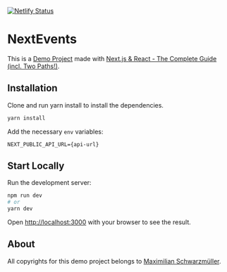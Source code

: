 [![Netlify Status](https://api.netlify.com/api/v1/badges/7d0ad5e5-0789-4fd4-925e-441771694d8c/deploy-status)](https://app.netlify.com/sites/nextevents-demo/deploys)

# NextEvents

This is a [Demo Project](https://nextevents-demo.netlify.app) made with [Next.js & React - The Complete Guide (incl. Two Paths!)](https://github.com/mschwarzmueller/nextjs-course-code).

## Installation

Clone and run yarn install to install the dependencies.

```bash
yarn install
```

Add the necessary `env` variables:

```
NEXT_PUBLIC_API_URL={api-url}
```

## Start Locally

Run the development server:

```bash
npm run dev
# or
yarn dev
```

Open [http://localhost:3000](http://localhost:3000) with your browser to see the result.

## About

All copyrights for this demo project belongs to [Maximilian Schwarzmüller](https://github.com/mschwarzmueller).
